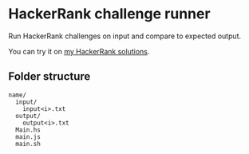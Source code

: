 HackerRank challenge runner
===========================

Run HackerRank challenges on input and compare to expected output.

You can try it on [my HackerRank solutions](https://github.com/nheisterkamp/hackerrank-solutions).


## Folder structure

```
name/
  input/
    input<i>.txt
  output/
    output<i>.txt
  Main.hs
  main.js
  main.sh
```
